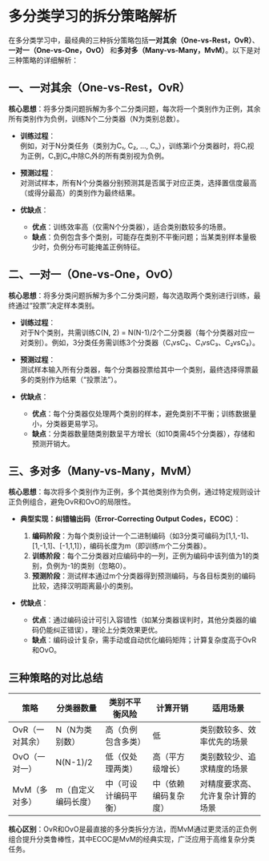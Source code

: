 # 多分类学习的拆分策略解析

在多分类学习中，最经典的三种拆分策略包括**一对其余（One-vs-Rest，OvR）**、**一对一（One-vs-One，OvO）** 和**多对多（Many-vs-Many，MvM）**。以下是对三种策略的详细解析：

## 一、一对其余（One-vs-Rest，OvR）

**核心思想**：将多分类问题拆解为多个二分类问题，每次将一个类别作为正例，其余所有类别作为负例，训练N个二分类器（N为类别总数）。

- **训练过程**：  
  例如，对于N分类任务（类别为C₁, C₂, ..., Cₙ），训练第i个分类器时，将Cᵢ视为正例，C₁到Cₙ中除Cᵢ外的所有类别视为负例。

- **预测过程**：  
  对测试样本，所有N个分类器分别预测其是否属于对应正类，选择置信度最高（或得分最高）的类别作为最终结果。

- **优缺点**：  
  - **优点**：训练效率高（仅需N个分类器），适合类别数较多的场景。  
  - **缺点**：负例包含多个类别，可能存在类别不平衡问题；当某类别样本量极少时，负例分布可能掩盖正例特征。

## 二、一对一（One-vs-One，OvO）

**核心思想**：将多分类问题拆解为多个二分类问题，每次选取两个类别进行训练，最终通过“投票”决定样本类别。

- **训练过程**：  
  对于N个类别，共需训练C(N, 2) = N(N-1)/2个二分类器（每个分类器对应一对类别）。例如，3分类任务需训练3个分类器（C₁vsC₂、C₁vsC₃、C₂vsC₃）。

- **预测过程**：  
  测试样本输入所有分类器，每个分类器投票给其中一个类别，最终选择得票最多的类别作为结果（“投票法”）。

- **优缺点**：  
  - **优点**：每个分类器仅处理两个类别的样本，避免类别不平衡；训练数据量小，分类器更易学习。  
  - **缺点**：分类器数量随类别数呈平方增长（如10类需45个分类器），存储和预测开销大。

## 三、多对多（Many-vs-Many，MvM）

**核心思想**：每次将多个类别作为正例，多个其他类别作为负例，通过特定规则设计正负例组合，避免OvR和OvO的局限性。

- **典型实现：纠错输出码（Error-Correcting Output Codes，ECOC）**：  
  1. **编码阶段**：为每个类别设计一个二进制编码（如3分类可编码为[1,1,-1]、[1,-1,1]、[-1,1,1]），编码长度为m（即训练m个二分类器）。  
  2. **训练阶段**：每个二分类器对应编码中的一列，正例为编码中该列值为1的类别，负例为-1的类别（忽略0）。  
  3. **预测阶段**：测试样本通过m个分类器得到预测编码，与各目标类别的编码比较，选择汉明距离最小的类别。

- **优缺点**：  
  - **优点**：通过编码设计可引入容错性（如某分类器误判时，其他分类器的编码仍能纠正错误），理论上分类效果更优。  
  - **缺点**：编码设计复杂，需手动或自动优化编码矩阵；计算复杂度高于OvR和OvO。

## 三种策略的对比总结

| **策略**       | **分类器数量**       | **类别不平衡风险** | **计算开销**       | **适用场景**                     |  
|----------------|---------------------|------------------|-------------------|--------------------------------|  
| OvR（一对其余） | N（N为类别数）      | 高（负例包含多类） | 低                | 类别数较多、效率优先的场景       |  
| OvO（一对一）   | N(N-1)/2            | 低（仅处理两类）   | 高（平方级增长）   | 类别数较少、追求精度的场景       |  
| MvM（多对多）   | m（自定义编码长度） | 中（可设计编码平衡） | 中（依赖编码复杂度） | 对精度要求高、允许复杂计算的场景 |

**核心区别**：OvR和OvO是最直接的多分类拆分方法，而MvM通过更灵活的正负例组合提升分类鲁棒性，其中ECOC是MvM的经典实现，广泛应用于高维复杂分类任务。